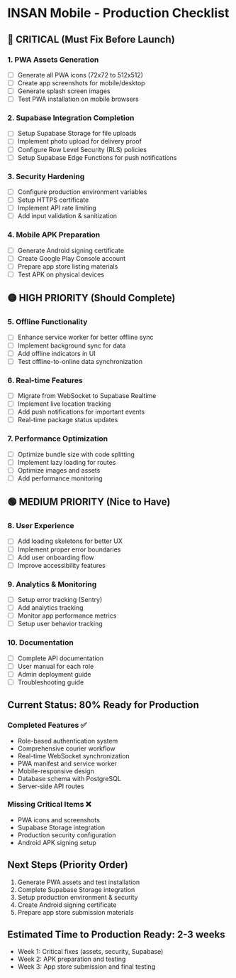 # INSAN Mobile - Production Checklist

## 🔴 CRITICAL (Must Fix Before Launch)

### 1. PWA Assets Generation
- [ ] Generate all PWA icons (72x72 to 512x512)
- [ ] Create app screenshots for mobile/desktop
- [ ] Generate splash screen images
- [ ] Test PWA installation on mobile browsers

### 2. Supabase Integration Completion
- [ ] Setup Supabase Storage for file uploads
- [ ] Implement photo upload for delivery proof
- [ ] Configure Row Level Security (RLS) policies
- [ ] Setup Supabase Edge Functions for push notifications

### 3. Security Hardening
- [ ] Configure production environment variables
- [ ] Setup HTTPS certificate
- [ ] Implement API rate limiting
- [ ] Add input validation & sanitization

### 4. Mobile APK Preparation
- [ ] Generate Android signing certificate
- [ ] Create Google Play Console account
- [ ] Prepare app store listing materials
- [ ] Test APK on physical devices

## 🟡 HIGH PRIORITY (Should Complete)

### 5. Offline Functionality
- [ ] Enhance service worker for better offline sync
- [ ] Implement background sync for data
- [ ] Add offline indicators in UI
- [ ] Test offline-to-online data synchronization

### 6. Real-time Features
- [ ] Migrate from WebSocket to Supabase Realtime
- [ ] Implement live location tracking
- [ ] Add push notifications for important events
- [ ] Real-time package status updates

### 7. Performance Optimization
- [ ] Optimize bundle size with code splitting
- [ ] Implement lazy loading for routes
- [ ] Optimize images and assets
- [ ] Add performance monitoring

## 🟢 MEDIUM PRIORITY (Nice to Have)

### 8. User Experience
- [ ] Add loading skeletons for better UX
- [ ] Implement proper error boundaries
- [ ] Add user onboarding flow
- [ ] Improve accessibility features

### 9. Analytics & Monitoring
- [ ] Setup error tracking (Sentry)
- [ ] Add analytics tracking
- [ ] Monitor app performance metrics
- [ ] Setup user behavior tracking

### 10. Documentation
- [ ] Complete API documentation
- [ ] User manual for each role
- [ ] Admin deployment guide
- [ ] Troubleshooting guide

## Current Status: 80% Ready for Production

### Completed Features ✅
- Role-based authentication system
- Comprehensive courier workflow
- Real-time WebSocket synchronization
- PWA manifest and service worker
- Mobile-responsive design
- Database schema with PostgreSQL
- Server-side API routes

### Missing Critical Items ❌
- PWA icons and screenshots
- Supabase Storage integration
- Production security configuration
- Android APK signing setup

## Next Steps (Priority Order)
1. Generate PWA assets and test installation
2. Complete Supabase Storage integration
3. Setup production environment & security
4. Create Android signing certificate
5. Prepare app store submission materials

## Estimated Time to Production Ready: 2-3 weeks
- Week 1: Critical fixes (assets, security, Supabase)
- Week 2: APK preparation and testing
- Week 3: App store submission and final testing